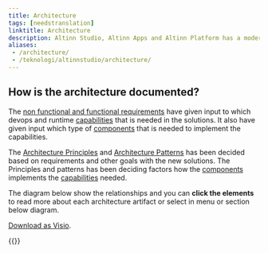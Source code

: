 ```yaml
---
title: Architecture
tags: [needstranslation]
linktitle: Architecture
description: Altinn Studio, Altinn Apps and Altinn Platform has a modern cloud native architecture. This documentation describes everything from the requirements affecting the architecture to the defined capabilities and the components that provides them.
aliases:
 - /architecture/
 - /teknologi/altinnstudio/architecture/
---
```


## How is the architecture documented?
The [non functional and functional requirements](requirements) have given input to which devops and runtime [capabilities](capabilities) 
that is needed in the solutions. It also have given input which type of [components](components) that is needed to implement the capabilities.

The [Architecture Principles](principles) and [Architecture Patterns](patterns) has been
decided based on requirements and other goals with the new solutions.
The Principles and patterns has been deciding factors how the [components](components) implements the [capabilities](capabilities) needed.

The diagram below show the relationships and you can **click the elements** to read more about each architecture artifact or select in menu or section below diagram. 

<object data="/nb/technology/architecture/architecture_decision_relationship.svg" type="image/svg+xml" style="width: 100%;"></object>

[Download as Visio](architecture_decision_relationship.vsdx).

{{<children />}}
